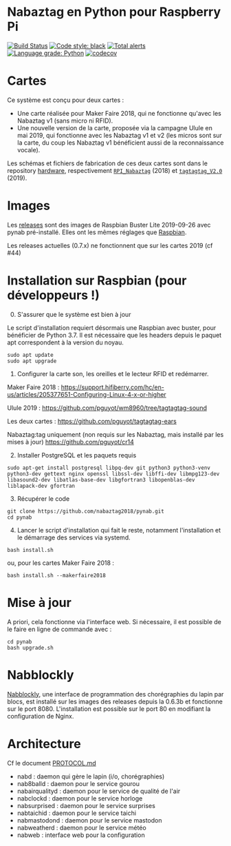 # Nabaztag en Python pour Raspberry Pi

[![Build Status](https://travis-ci.org/nabaztag2018/pynab.svg?branch=master)](https://travis-ci.org/nabaztag2018/pynab)
[![Code style: black](https://img.shields.io/badge/code%20style-black-000000.svg)](https://github.com/psf/black)
[![Total alerts](https://img.shields.io/lgtm/alerts/g/nabaztag2018/pynab.svg?logo=lgtm&logoWidth=18)](https://lgtm.com/projects/g/nabaztag2018/pynab/alerts/)
[![Language grade: Python](https://img.shields.io/lgtm/grade/python/g/nabaztag2018/pynab.svg?logo=lgtm&logoWidth=18)](https://lgtm.com/projects/g/nabaztag2018/pynab/context:python)
[![codecov](https://codecov.io/gh/nabaztag2018/pynab/branch/master/graph/badge.svg)](https://codecov.io/gh/nabaztag2018/pynab)

# Cartes

Ce système est conçu pour deux cartes :
- Une carte réalisée pour Maker Faire 2018, qui ne fonctionne qu'avec les Nabaztag v1 (sans micro ni RFID).
- Une nouvelle version de la carte, proposée via la campagne Ulule en mai 2019, qui fonctionne avec les Nabaztag v1 et v2 (les micros sont sur la carte, du coup les Nabaztag v1 bénéficient aussi de la reconnaissance vocale).

Les schémas et fichiers de fabrication de ces deux cartes sont dans le repository [hardware](https://github.com/nabaztag2018/hardware), respectivement [`RPI_Nabaztag`](https://github.com/nabaztag2018/hardware/blob/master/RPI_Nabaztag.PDF) (2018) et [`tagtagtag_V2.0`](https://github.com/nabaztag2018/hardware/tree/master/tagtagtag_V2.0) (2019).

# Images

Les [releases](https://github.com/nabaztag2018/pynab/releases) sont des images de Raspbian Buster Lite 2019-09-26 avec pynab pré-installé. Elles ont les mêmes réglages que [Raspbian](https://www.raspberrypi.org/downloads/raspbian/).

Les releases actuelles (0.7.x) ne fonctionnent que sur les cartes 2019 (cf #44)

# Installation sur Raspbian (pour développeurs !)

0. S'assurer que le système est bien à jour

Le script d'installation requiert désormais une Raspbian avec buster, pour bénéficier de Python 3.7.
Il est nécessaire que les headers depuis le paquet apt correspondent à la version du noyau.

```
sudo apt update
sudo apt upgrade
```

1. Configurer la carte son, les oreilles et le lecteur RFID et redémarrer.

Maker Faire 2018 :
https://support.hifiberry.com/hc/en-us/articles/205377651-Configuring-Linux-4-x-or-higher

Ulule 2019 :
https://github.com/pguyot/wm8960/tree/tagtagtag-sound

Les deux cartes :
https://github.com/pguyot/tagtagtag-ears

Nabaztag:tag uniquement (non requis sur les Nabaztag, mais installé par les mises à jour)
https://github.com/pguyot/cr14

2. Installer PostgreSQL et les paquets requis

```
sudo apt-get install postgresql libpq-dev git python3 python3-venv python3-dev gettext nginx openssl libssl-dev libffi-dev libmpg123-dev libasound2-dev libatlas-base-dev libgfortran3 libopenblas-dev liblapack-dev gfortran
```

3. Récupérer le code

```
git clone https://github.com/nabaztag2018/pynab.git
cd pynab
```

4. Lancer le script d'installation qui fait le reste, notamment l'installation et le démarrage des services via systemd.

```
bash install.sh
```

ou, pour les cartes Maker Faire 2018 :

```
bash install.sh --makerfaire2018
```

# Mise à jour

A priori, cela fonctionne via l'interface web.
Si nécessaire, il est possible de le faire en ligne de commande avec :
```
cd pynab
bash upgrade.sh
``` 

# Nabblockly

[Nabblockly](https://github.com/pguyot/nabblockly), une interface de programmation des chorégraphies du lapin par blocs, est installé sur les images des releases depuis la 0.6.3b et fonctionne sur le port 8080. L'installation est possible sur le port 80 en modifiant la configuration de Nginx.

# Architecture

Cf le document [PROTOCOL.md](PROTOCOL.md)

- nabd : daemon qui gère le lapin (i/o, chorégraphies)
- nab8balld : daemon pour le service gourou
- nabairqualityd : daemon pour le service de qualité de l'air
- nabclockd : daemon pour le service horloge
- nabsurprised : daemon pour le service surprises
- nabtaichid : daemon pour le service taichi
- nabmastodond : daemon pour le service mastodon
- nabweatherd : daemon pour le service météo
- nabweb : interface web pour la configuration
